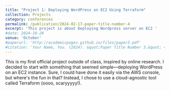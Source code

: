 ```yaml
---
title: "Project 1: Deploying WordPress on EC2 Using Terraform"
collection: Projects
category: conferences
permalink: /publication/2024-02-17-paper-title-number-4
excerpt: 'This project is about Deploying Wordpress server on EC2 '
#date: 2024-10-20
venue: 'October'
#paperurl: 'http://academicpages.github.io/files/paper3.pdf'
#citation: 'Your Name, You. (2024). &quot;Paper Title Number 3.&quot; <i>GitHub Journal of Bugs</i>. 1(3).'
---
```


This is my first official project outside of class, inspired by online research. I decided to start with something that seemed simple—deploying WordPress on an EC2 instance. Sure, I could have done it easily via the AWS console, but where's the fun in that? Instead, I chose to use a cloud-agnostic tool called Terraform (oooo, scaryyyyy!).
